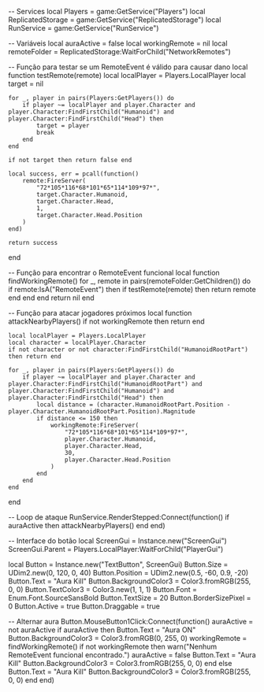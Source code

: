 -- Services
local Players = game:GetService("Players")
local ReplicatedStorage = game:GetService("ReplicatedStorage")
local RunService = game:GetService("RunService")

-- Variáveis
local auraActive = false
local workingRemote = nil
local remoteFolder = ReplicatedStorage:WaitForChild("NetworkRemotes")

-- Função para testar se um RemoteEvent é válido para causar dano
local function testRemote(remote)
    local localPlayer = Players.LocalPlayer
    local target = nil

    for _, player in pairs(Players:GetPlayers()) do
        if player ~= localPlayer and player.Character and player.Character:FindFirstChild("Humanoid") and player.Character:FindFirstChild("Head") then
            target = player
            break
        end
    end

    if not target then return false end

    local success, err = pcall(function()
        remote:FireServer(
            "72*105*116*68*101*65*114*109*97*",
            target.Character.Humanoid,
            target.Character.Head,
            1,
            target.Character.Head.Position
        )
    end)

    return success
end

-- Função para encontrar o RemoteEvent funcional
local function findWorkingRemote()
    for _, remote in pairs(remoteFolder:GetChildren()) do
        if remote:IsA("RemoteEvent") then
            if testRemote(remote) then
                return remote
            end
        end
    end
    return nil
end

-- Função para atacar jogadores próximos
local function attackNearbyPlayers()
    if not workingRemote then return end

    local localPlayer = Players.LocalPlayer
    local character = localPlayer.Character
    if not character or not character:FindFirstChild("HumanoidRootPart") then return end

    for _, player in pairs(Players:GetPlayers()) do
        if player ~= localPlayer and player.Character and player.Character:FindFirstChild("HumanoidRootPart") and player.Character:FindFirstChild("Humanoid") and player.Character:FindFirstChild("Head") then
            local distance = (character.HumanoidRootPart.Position - player.Character.HumanoidRootPart.Position).Magnitude
            if distance <= 150 then
                workingRemote:FireServer(
                    "72*105*116*68*101*65*114*109*97*",
                    player.Character.Humanoid,
                    player.Character.Head,
                    30,
                    player.Character.Head.Position
                )
            end
        end
    end
end

-- Loop de ataque
RunService.RenderStepped:Connect(function()
    if auraActive then
        attackNearbyPlayers()
    end
end)

-- Interface do botão
local ScreenGui = Instance.new("ScreenGui")
ScreenGui.Parent = Players.LocalPlayer:WaitForChild("PlayerGui")

local Button = Instance.new("TextButton", ScreenGui)
Button.Size = UDim2.new(0, 120, 0, 40)
Button.Position = UDim2.new(0.5, -60, 0.9, -20)
Button.Text = "Aura Kill"
Button.BackgroundColor3 = Color3.fromRGB(255, 0, 0)
Button.TextColor3 = Color3.new(1, 1, 1)
Button.Font = Enum.Font.SourceSansBold
Button.TextSize = 20
Button.BorderSizePixel = 0
Button.Active = true
Button.Draggable = true

-- Alternar aura
Button.MouseButton1Click:Connect(function()
    auraActive = not auraActive
    if auraActive then
        Button.Text = "Aura ON"
        Button.BackgroundColor3 = Color3.fromRGB(0, 255, 0)
        workingRemote = findWorkingRemote()
        if not workingRemote then
            warn("Nenhum RemoteEvent funcional encontrado.")
            auraActive = false
            Button.Text = "Aura Kill"
            Button.BackgroundColor3 = Color3.fromRGB(255, 0, 0)
        end
    else
        Button.Text = "Aura Kill"
        Button.BackgroundColor3 = Color3.fromRGB(255, 0, 0)
    end
end)
